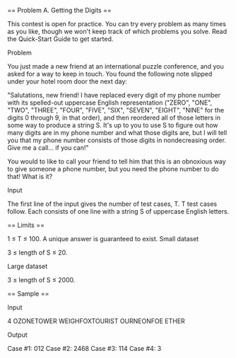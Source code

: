 == Problem A. Getting the Digits ==

This contest is open for practice. You can try every problem as many times as you like, though we won't keep track of which problems you solve. Read the Quick-Start Guide to get started.

Problem

You just made a new friend at an international puzzle conference, and you asked for a way to keep in touch. You found the following note slipped under your hotel room door the next day:

"Salutations, new friend! I have replaced every digit of my phone number with its spelled-out uppercase English representation ("ZERO", "ONE", "TWO", "THREE", "FOUR", "FIVE", "SIX", "SEVEN", "EIGHT", "NINE" for the digits 0 through 9, in that order), and then reordered all of those letters in some way to produce a string S. It's up to you to use S to figure out how many digits are in my phone number and what those digits are, but I will tell you that my phone number consists of those digits in nondecreasing order. Give me a call... if you can!"

You would to like to call your friend to tell him that this is an obnoxious way to give someone a phone number, but you need the phone number to do that! What is it?

Input


The first line of the input gives the number of test cases, T. T test cases follow. Each consists of one line with a string S of uppercase English letters.

 == Limits ==

1 ≤ T ≤ 100.
A unique answer is guaranteed to exist.
Small dataset

3 ≤ length of S ≤ 20.

Large dataset

3 ≤ length of S ≤ 2000.

== Sample ==

Input 
 
4
OZONETOWER
WEIGHFOXTOURIST
OURNEONFOE
ETHER

Output

Case #1: 012
Case #2: 2468
Case #3: 114
Case #4: 3


